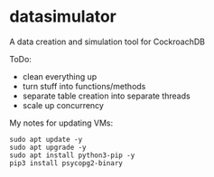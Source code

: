 # datasimulator
A data creation and simulation tool for CockroachDB

ToDo:
* clean everything up 
* turn stuff into functions/methods
* separate table creation into separate threads
* scale up concurrency

My notes for updating VMs:
```
sudo apt update -y
sudo apt upgrade -y
sudo apt install python3-pip -y
pip3 install psycopg2-binary
````
